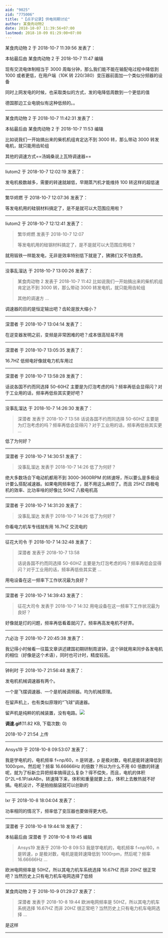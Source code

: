 ```yaml
---
aid: "9025"
zid: "775006"
title: "【点子记录】供电同期讨论"
author: 某食肉动物2
date: 2018-10-07 11:39:56+07:00
lastmod: 2018-10-09 01:29:00+07:00
---
```


某食肉动物 2 于 2018-10-7 11:39:56 发表了：

本帖最后由 某食肉动物 2 于 2018-10-7 11:47 编辑

现有交流电体制相当于 3000 周每分钟，那么我们能不能在输配电过程中降低到 1000 或者更低，在用户端（10K 转 220/380）变压器前面加一个类似分频器的设备

同时上网发电的时候，也采取类似的方式，发的电降低周数到一个更低的值

德国那边工业电貌似有这种低频的。。

---

某食肉动物 2 于 2018-10-7 11:42:31 发表了：

本帖最后由 某食肉动物 2 于 2018-10-7 11:53 编辑

比如说我们一开始搞出来的柴机机组肯定达不到 3000 转，那么带动 3000 转发电机，就只能用齿轮组

其他的调速方式==汤姆桑说上瓦特调速器==

---

liutom2 于 2018-10-7 12:02:19 发表了：

发电机极数越多，需要的转速就越低，早期蒸汽机才能维持 100 转这样的超低速

---

繁华烬燃 于 2018-10-7 12:07:36 发表了：

等发电机用的硅钢材料搞定了，是不是就可以大范围应用啦？

---

liutom2 于 2018-10-7 12:12:41 发表了：

> 繁华烬燃 发表于 2018-10-7 12:07
>
> 等发电机用的硅钢材料搞定了，是不是就可以大范围应用啦？

就用锻铁一样能发电，无非是效率特别低下就是了，狒狒们又不怕浪费。

---

没事乱溜达 于 2018-10-7 13:00:26 发表了：

> 某食肉动物 2 发表于 2018-10-7 11:42 比如说我们一开始搞出来的柴机机组肯定达不到 3000 转，那么带动 3000 转发电机，就只能用齿轮组
>
> 其他的调速方 ...

调速器的目的是恒定输出吧？齿轮是放大缩小？

---

深潜者 于 2018-10-7 13:04:14 发表了：

在逆变器发明之前，变频是非常困难的吧？成本很高轻易不用

---

深潜者 于 2018-10-7 13:05:35 发表了：

16.7HZ 低频电好像就电力机车用过

---

深潜者 于 2018-10-7 13:58:28 发表了：

话说各国不约而同选择 50-60HZ 主要是为灯泡考虑的吗？频率再低会显得闪？对于工业用的话，频率再低些其实更好吧？

---

没事乱溜达 于 2018-10-7 14:26:30 发表了：

> 深潜者 发表于 2018-10-7 13:58 话说各国不约而同选择 50-60HZ 主要是为灯泡考虑的吗？频率再低会显得闪？对于工业用的话，频率再低些其实更 ...

低了为何好？

---

深潜者 于 2018-10-7 14:30:51 发表了：

> 没事乱溜达 发表于 2018-10-7 14:26 低了为何好？

绝大多数场合下电动机都用不到 3000-3600RPM 的转速呀，所以要么是多极设计要么搭配减速器。如果电网频率低了，就不用这么麻烦了。而且 25HZ 四极电机的效率、比功率啥的好像比 50HZ 八极电机高

---

深潜者 于 2018-10-7 14:31:20 发表了：

> 没事乱溜达 发表于 2018-10-7 14:26 低了为何好？

你看电力机车专线就有用 16.7HZ 交流电的

---

征花大司令 于 2018-10-7 14:32:48 发表了：

> 深潜者 发表于 2018-10-7 13:58
>
> 话说各国不约而同选择 50-60HZ 主要是为灯泡考虑的吗？频率再低会显得闪？对于工业用的话，频率再低些其实更 ...

用电设备在这一频率下工作状况最为良好？

---

深潜者 于 2018-10-7 14:39:43 发表了：

> 征花大司令 发表于 2018-10-7 14:32 用电设备在这一频率下工作状况最为良好？

好像就是灯的问题，频率再低看着就闪了。频率再高发电机不好弄。

---

六必治 于 2018-10-7 20:45:38 发表了：

我记得小时候看一往篇文章讲述建国初期研制周波钟，这个钟就用来同步各发电机的相位（好像是这个术语），同时也可计时，精度较高。

---

钟利时 于 2018-10-7 21:56:48 发表了：

发电机机械调速器有两个。

一个是飞摆调速器、一个是机械调频器。均为机械原理。

在留声机上，也有类似原理的“飞球”调速器。

留声机是纯粹的机械装置，没有电路。![](/9025/215435m19x8ut60uvm118c.gif)

**调速.gif**(11.82 KB, 下载次数: 0)

2018-10-7 21:54 上传

---

Ansys19 于 2018-10-8 09:53:07 发表了：

我是学电机的，电机频率 f=np/60，n 是转速，p 是极对数，电机是能转速降低到 1000rpm，然后呢？频率 16.66666Hz 的倍数？所以为什么不用 60 倍数的转速呢，就为了标新立异把频率搞得这么复杂？得不偿失，而且，电机的体积 D^2L=6.1P/akABn，转速降下来，体积和重量就要上去，体积上去散热就不好搞。电机设计，不是拍拍脑袋就可以创新的

---

lxr 于 2018-10-8 18:04:04 发表了：

功率相同的情况下，频率低了变压器也要做得更大吧。

---

深潜者 于 2018-10-8 19:44:18 发表了：

本帖最后由 深潜者 于 2018-10-8 19:45 编辑

> Ansys19 发表于 2018-10-8 09:53 我是学电机的，电机频率 f=np/60，n 是转速，p 是极对数，电机是能转速降低到 1000rpm，然后呢？频率 16.66666Hz ...

欧洲电网频率是 50HZ，所以其电力机车系统选择 16.67HZ 而非 20HZ 很正常吧？当然历史上只有电力机车电网选择了低频

---

某食肉动物 2 于 2018-10-9 01:29:27 发表了：

> 深潜者 发表于 2018-10-8 19:44 欧洲电网频率是 50HZ，所以其电力机车系统选择 16.67HZ 而非 20HZ 很正常吧？当然历史上只有电力机车电网选择 ...

是这样

---
